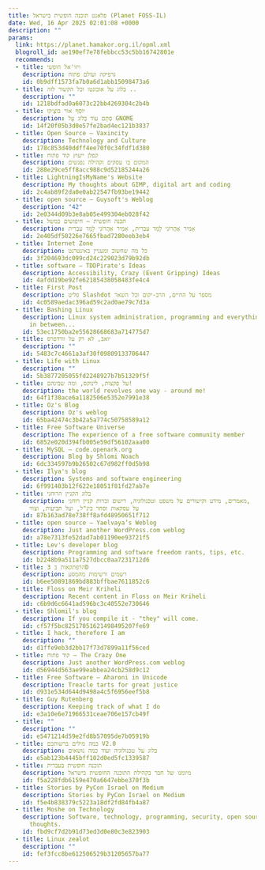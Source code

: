 ```yaml
---
title: פלאנט תוכנה חופשית בישראל (Planet FOSS-IL)
date: Wed, 16 Apr 2025 02:01:08 +0000
description: ""
params:
  link: https://planet.hamakor.org.il/opml.xml
  blogroll_id: ae190ef7e78febbcc53c5bb16742801e
  recommends:
  - title: ויזו'אל חופשי
    description: גרפיקה ועולם פתוח
    id: 0b9dff1573fa7b0a6d1abb15098473a6
  - title: בלוג על אובונטו וכל הקשור לזה ..
    description: ""
    id: 1218bdfad0a6073c22bb4269304c2b4b
  - title: יוֹסֵף אוֹר בּוֹצְ׳קוֹ
    description: סְתָם עוֹד בְּלוֹג עַל GNOME
    id: 14f20f05b3d0e57fe2bad4ec121b3837
  - title: Open Source – Vaxincity
    description: Technology and Culture
    id: 178c853d40ddff4ee70f0c34fdf1d380
  - title: קפלן ייעוץ קוד פתוח
    description: המקום בו עסקים וקהילה נפגשים
    id: 288e29ce5ff8acc988c9d52185244a26
  - title: LightningIsMyName's Website
    description: My thoughts about GIMP, digital art and coding
    id: 2c4ab89f2da0e0ab22547fb93be19442
  - title: open source – Guysoft's Weblog
    description: "42"
    id: 2e0344d09b3e8ab05e499304eb028f42
  - title: תכנה חופשית – חיפושים כמשל
    description: אָמִיר אַהֲרוֹנִי לָמַד עִבְרִית, אָמִיר אַהֲרוֹנִי לָמַד עִבְרִית
    id: 2e405df50226e7665fbad7280eeb3eb4
  - title: Internet Zone
    description: כל מה שחשוב ומעניין באינטרנט
    id: 3f204693dc099cd24c229023d79b92db
  - title: software – TDDPirate's Ideas
    description: Accessibility, Crazy (Event Gripping) Ideas
    id: 4afdd19be92fe62185438058483fe4c4
  - title: First Post
    description: פליט Slashdot מספר על החיים, הרב-יקום וכל השאר
    id: 4c0589aedac396ad59c2ad0ae79c7d3a
  - title: Bashing Linux
    description: Linux system administration, programming and everything that goes
      in between...
    id: 53ec1750ba2e55628668683a714775d7
  - title: יואב, לא רק על וורדפרס
    description: ""
    id: 5483c7c4661a3af30f09809133706447
  - title: Life with Linux
    description: ""
    id: 5b3877205055fd2248927b7b51329f5f
  - title: על פקצות, לינוקס, ומה שבינהם!
    description: the world revolves one way - around me!
    id: 64f1f30ace6a1182506e5352e7991e38
  - title: Oz's Blog
    description: Oz's weblog
    id: 65ba42474c3b42a5a774c50758589a12
  - title: Free Software Universe
    description: The experience of a free software community member
    id: 6852e020d394fb005e59df56102aaa00
  - title: MySQL – code.openark.org
    description: Blog by Shlomi Noach
    id: 6dc334597b9b26502c67d982ff0d5b98
  - title: Ilya's blog
    description: Systems and software engineering
    id: 6f991403b12f622e18051f81fd27ab7e
  - title: בלוג הקניין הרוחני
    description: מאמרים, מידע וקישורים על משפט וטכנולוגיה, רישום זכויות קניין רוחני,
      על עסקאות וסחר בינ"ל, ועל תביעות, וצווי
    id: 87b163ad78e738ff8afd48950651f712
  - title: open source – Yaelvaya’s Weblog
    description: Just another WordPress.com weblog
    id: a78e7313fe52dad7ab01190ee93721f5
  - title: Lev's developer blog
    description: Programming and software freedom rants, tips, etc.
    id: b2248b9a511a7527dbcc0aa7231712d6
  - title: הרפתקאות ב 3D
    description: רשמים ורשימות מהמסע
    id: b6ee50891869bd883bffbae7611852c6
  - title: Floss on Meir Kriheli
    description: Recent content in Floss on Meir Kriheli
    id: c6b9d6c6641ad596bc3c40552e730646
  - title: Shlomil's blog
    description: If you compile it - "they" will come.
    id: cf57f5bc82517051621498495207fe69
  - title: I hack, therefore I am
    description: ""
    id: d1ffe9eb3d2bb17f73d7899a11f56ced
  - title: קוד פתוח – The Crazy One
    description: Just another WordPress.com weblog
    id: d56944d563ae99eabbea24cb258d9c12
  - title: Free Software – Aharoni in Unicode
    description: Treacle tarts for great justice
    id: d931e534d644d9498a4c5f6956eef5b8
  - title: Guy Rutenberg
    description: Keeping track of what I do
    id: e3a10e6e71966531ceae706e157cb49f
  - title: ""
    description: ""
    id: e5471214d59e2fd8b57095de7b05919b
  - title: כמה מילים ברשותכם V2.0
    description: בלוג על טכנולוגיה ועוד כמה נושאים
    id: e5ab123b4445bff102d0ed5fc1339587
  - title: תוכנה חופשית בעברית
    description: מיומנו של חבר בקהילת התוכנה החופשית בישראל
    id: f5a228fdb6159e470a6647ebbe370f3b
  - title: Stories by PyCon Israel on Medium
    description: Stories by PyCon Israel on Medium
    id: f5e4b838379c5223a18df2fd84fb4a87
  - title: Moshe on Technology
    description: Software, technology, programming, security, open source and general
      thoughts.
    id: fbd9cf7d2b91d73ed3d0e80c3e823903
  - title: Linux zealot
    description: ""
    id: fef3fcc8be612506529b31205657ba77
---
```

